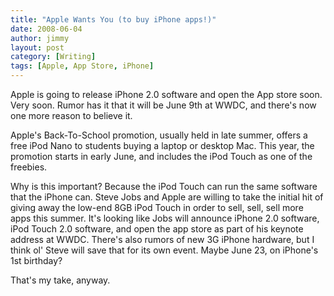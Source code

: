 ```yaml
---
title: "Apple Wants You (to buy iPhone apps!)"
date: 2008-06-04
author: jimmy
layout: post
category: [Writing]
tags: [Apple, App Store, iPhone]
---
```


Apple is going to release iPhone 2.0 software and open the App store soon. Very soon. Rumor has it that it will be June 9th at WWDC, and there's now one more reason to believe it. 

Apple's Back-To-School promotion, usually held in late summer, offers a free iPod Nano to students buying a laptop or desktop Mac. This year, the promotion starts in early June, and includes the iPod Touch as one of the freebies. 

Why is this important? Because the iPod Touch can run the same software that the iPhone can. Steve Jobs and Apple are willing to take the initial hit of giving away the low-end 8GB iPod Touch in order to sell, sell, sell more apps this summer. It's looking like Jobs will announce iPhone 2.0 software, iPod Touch 2.0 software, and open the app store as part of his keynote address at WWDC. There's also rumors of new 3G iPhone hardware, but I think ol' Steve will save that for its own event. Maybe June 23, on iPhone's 1st birthday? 

That's my take, anyway. 



